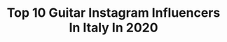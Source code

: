 ---
title: Top 10 Guitar Instagram Influencers In Italy In 2020
description: >-
  Find top guitar Instagram influencers in Italy in 2020. Most popular hashtags: #guitarsolo #livemusic #femaleguitarist #guitarporn.
platform: Instagram
profiles:
  - username: "experience_jimi"
    fullname: >-
      experience_jimi
    location: "Italy"
    followers: 12731
    engagement: 1291
    commentsToLikes: 0.073245
    id: ck0w622b46jpz0i19nnykqx1o
    verified: false
    hashtags: "#hardrock, #slash, #guitarporn, #europeband"
  - username: "thaliabellazecca"
    fullname: >-
      Thalìa Bellazecca
    location: "Italy"
    followers: 9994
    engagement: 1811
    commentsToLikes: 0.043473
    id: ck8t531iv8nrp0j78jmab8d7e
    verified: false
    hashtags: "#drummer, #guitarplayer, #doglover, #manager"
  - username: "dd_lacuna"
    fullname: >-
      DIego DD Cavallotti
    location: "Italy"
    followers: 16571
    engagement: 874
    commentsToLikes: 0.039191
    id: ck14gl6bd5rev0i19b6zqstr9
    verified: true
    hashtags: "#wearetheanima, #homebbq, #trashmetal, #heavystuff"
  - username: "adr6strings"
    fullname: >-
      Anna Della Ragione
    location: "Italy"
    followers: 7702
    engagement: 1237
    commentsToLikes: 0.131843
    id: ckaospznoskes0i78dlefd6d0
    verified: false
    hashtags: "#earringstyle, #haveacoffee, #flowerdress, #sicily"
  - username: "nixenomorph"
    fullname: >-
      Martina Nixe Riva 🎸
    location: "Italy"
    followers: 17698
    engagement: 1431
    commentsToLikes: 0.041389
    id: ck8syt1rplwcv0j78q6yo4n1p
    verified: false
    hashtags: "#blondehair, #absintheculture, #alienmovie, #guitarvideo"
  - username: "sylvyaboschiero"
    fullname: >-
      Silvia
    location: "Italy"
    followers: 6693
    engagement: 1310
    commentsToLikes: 0.014592
    id: ck15uwyoaowfj0i19lz70k93f
    verified: false
    hashtags: "#brent, #acdc, #summergigs, #fender"
  - username: "gianfrenk"
    fullname: >-
      Gianfranco Zedda
    location: "Italy"
    followers: 12641
    engagement: 1477
    commentsToLikes: 0.051314
    id: ck13581cj05t20i199p2i37qq
    verified: false
    hashtags: "#castiadas, #tropical, #natgeotravel, #beaches"
  - username: "matteo_mancuso96"
    fullname: >-
      Matteo Mancuso
    location: "Italy"
    followers: 30453
    engagement: 1006
    commentsToLikes: 0.032408
    id: ck135hi6m1g4r0i19i4bgmklw
    verified: false
    hashtags: "#sicily, #singlecoil, #iorestoacasa, #capozafferano"
  - username: "fra_cant"
    fullname: >-
      Francesco Cantoro
    location: "Italy"
    followers: 8278
    engagement: 1301
    commentsToLikes: 0.072051
    id: ck5cc59qngqxp0i11wkr39ens
    verified: false
    hashtags: "#dadgadtuning, #chitarra, #instaraiser, #guitarsarebetter"
  - username: "simonasansovini"
    fullname: >-
      Simona Sansovini
    location: "Italy"
    followers: 102032
    engagement: 405
    commentsToLikes: 0.044235
    id: ck0tzzp0js5uw0i19jrejhow7
    verified: false
    hashtags: "#freddieking, #100kfollowers, #duaneallman, #albertking"
---